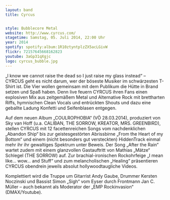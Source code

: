 ```yaml
---
layout: band
title: Cyrcus


style: Bubblecore Metal
website: http://www.cyrcus.com/
stagetime: Samstag, 05. Juli 2014, 22:00 Uhr
year: 2014
spotify: spotify:album:1R10ztyntplzZX5acLGivW
flickr: 72157645668162823
youtube: 3aGp31qXgjc
logo: cyrcus_bubble.jpg
---
```


„I know we cannot raise the dead so I just raise my glass instead“ – CYRCUS geht es nicht darum, wer der böseste Musiker im schwärzesten T-Shirt ist. Die Vier wollen gemeinsam mit dem Publikum die Hütte in Brand setzen und Spaß haben. Denn live feuern CYRCUS ihren Fans einen explosiven Mix aus zeitgemäßem Metal und Alternative Rock mit brettharten Riffs, hymnischen Clean Vocals und entrückten Shouts und dazu eine geballte Ladung Konfetti und Seifenblasen entgegen.

Auf dem neuen Album „COULROPHOBIA“ (VÖ 28.03.2014), produziert von Sky van Hoff (u.a. CALIBAN, THE SORROW, KREATOR, MRS. GREENBIRD), stellen CYRCUS mit 12 facettenreichen Songs vom nachdenklichen „Abandon Ship“ bis zur geistesgestörten Abrissbirne „From the Heart of my Bottom“ und einem (nicht besonders gut versteckten) HiddenTrack einmal mehr ihr ihr gewaltiges Spektrum unter Beweis. Der Song „After the Rain“ wartet zudem mit einem glanzvollen Gastauftritt von Mathias „Mätze“ Schlegel (THE SORROW) auf. Zur brachial-ironischen Rockohrfeige „I mean like… wow… and Stuff“ und zum melancholischen „Healing“ präsentieren CYRCUS obendrein jeweils absolut hollywoodtaugliche Videos.

Komplettiert wird die Truppe um Gitarrist Andy Gaube, Drummer Kersten Noczinski und Bassist Simon „Sigh“ vom Eyser durch Frontmann Jan C. Müller – auch bekannt als Moderator der „EMP Rockinvasion“ (DMAX/Youtube).
